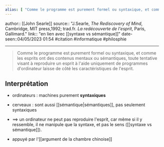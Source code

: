 ```yaml
---
alias: [ "Comme le programme est purement formel ou syntaxique, et comme les esprits ont des contenus mentaux ou sémantiques, toute tentative visant à reproduire un esprit à l'aide uniquement de programmes d'ordinateur laisse de côté les caractéristiques de l'esprit" ]
---
```

author:: [[John Searle]]
source:: "J.Searle, _The Rediscovery of Mind_, Cambridge, MIT press,1992; trad.fr. _La redécouverte de l'esprit_, Paris, Gallimard."
link:: "en lien avec [[syntaxe vs sémantique]]"
date-seen::04/05/2023 01:54
#citation #informatique #philosphie 

---

> Comme le programme est purement formel ou syntaxique, et comme les esprits ont des contenus mentaux ou sémantiques, toute tentative visant à reproduire un esprit à l'aide uniquement de programmes d'ordinateur laisse de côté les caractéristiques de l'esprit.

## Interprétation

 - ordinateurs : machines purement **syntaxiques** 
 - cerveaux : sont aussi [[sémantique|sémantiques]], pas seulement syntaxiques
 - ==> un ordinateur ne peut pas reproduire l'esprit, car même si il y ressemble, il ne manipule que la syntaxe, et pas le sens ([[syntaxe vs sémantique]]).

 - appuyé par l'[[argument de la chambre chinoise]]

